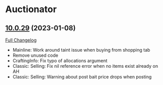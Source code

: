 # Auctionator

## [10.0.29](https://github.com/Auctionator/Auctionator/tree/10.0.29) (2023-01-08)
[Full Changelog](https://github.com/Auctionator/Auctionator/compare/10.0.28...10.0.29) 

- Mainline: Work around taint issue when buying from shopping tab  
- Remove unused code  
- CraftingInfo: Fix typo of allocations argument  
- Classic: Selling: Fix nil reference error when no items exist already on AH  
- Classic: Selling: Warning about post bait price drops when posting  
